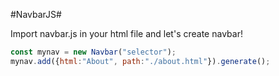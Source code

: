 #NavbarJS#

Import navbar.js in your html file and let's create navbar!

```js
const mynav = new Navbar("selector");
mynav.add({html:"About", path:"./about.html"}).generate();
```
